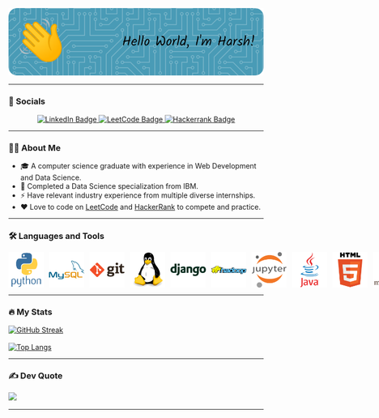 ![Header](./github-header-image.png)

<hr>

### 💬 Socials
<div align="center" id="badges">
  <a href="www.linkedin.com/in/harshverrdhon-singh-tanwar-9a907920a">
    <img src="https://img.shields.io/badge/LinkedIn-blue?style=for-the-badge&logo=linkedin&logoColor=white" alt="LinkedIn Badge"/>
  </a>
  <a href="https://leetcode.com/HarshVerrdhon1/">
    <img src="https://img.shields.io/badge/LeetCode-black?style=for-the-badge&logo=LeetCode&logoColor=white" alt="LeetCode Badge"/>
  </a>
  <a href="https://www.hackerrank.com/profile/harshtanwar">
    <img src="https://img.shields.io/badge/-HackerRank-2EC866?style=for-the-badge&logo=HackerRank&logoColor=white" alt="Hackerrank Badge"/>
  </a>
</div>

<hr>

### 👨‍💻 About Me
- 🎓 A computer science graduate with experience in Web Development and Data Science.
- 📖 Completed a Data Science specialization from IBM.
- ⚡ Have relevant industry experience from multiple diverse internships.
- ❤ Love to code on <a href="https://leetcode.com/HarshVerrdhon1/" target="_blank">LeetCode</a> and <a href="https://www.hackerrank.com/profile/harshtanwar">HackerRank</a> to compete and practice.

<hr>

### 🛠️ Languages and Tools
<div style="display: flex; align-items: center;">
  <img src="https://github.com/devicons/devicon/blob/master/icons/python/python-original-wordmark.svg"  title="Python" alt="Python" width="70" style="margin-right: 10px;"/>
  <img src="https://github.com/devicons/devicon/blob/master/icons/mysql/mysql-original-wordmark.svg" title="MySQL"  alt="MySQL" width="70" style="margin-right: 10px;"/>
  <img src="https://github.com/devicons/devicon/blob/master/icons/git/git-original-wordmark.svg" title="Git" alt="Git" width="70" style="margin-right: 10px;"/>
  <img src="https://github.com/devicons/devicon/blob/master/icons/linux/linux-original.svg" title="Linux" alt="Linux" width="70" style="margin-right: 10px;"/>
  <img src="https://github.com/devicons/devicon/blob/master/icons/django/django-plain-wordmark.svg" title="Django" alt="Django" width="70" style="margin-right: 10px;"/>
  <img src="https://github.com/devicons/devicon/blob/master/icons/hadoop/hadoop-original-wordmark.svg" title="Hadoop" alt="Hadoop" width="70" style="margin-right: 10px;"/>
  <img src="https://github.com/devicons/devicon/blob/master/icons/jupyter/jupyter-original-wordmark.svg" title="Jupyter" alt="Jupyter" width="70" style="margin-right: 10px;"/>
  <img src="https://github.com/devicons/devicon/blob/master/icons/java/java-original-wordmark.svg" title="Java" alt="Java" width="70" style="margin-right: 10px;"/>
  <img src="https://github.com/devicons/devicon/blob/master/icons/html5/html5-original-wordmark.svg" title="HTML" alt="HTML" width="70" style="margin-right: 10px;"/>
  <img src="https://github.com/devicons/devicon/blob/master/icons/mongodb/mongodb-original-wordmark.svg" title="MongoDB" alt="MongoDB" width="70"/>
</div>

<hr>

### 🔥 My Stats
[![GitHub Streak](http://github-readme-streak-stats.herokuapp.com?user=harshtanwar001&theme=dark&background=000000)](https://git.io/streak-stats)
<br><br>
[![Top Langs](https://github-readme-stats.vercel.app/api/top-langs/?username=harshtanwar001&layout=compact&theme=vision-friendly-dark)](https://github.com/anuraghazra/github-readme-stats)

<hr>

### ✍️ Dev Quote
![](https://quotes-github-readme.vercel.app/api?type=horizontal&theme=radical)

<hr>



<!--
**HarshTanwar001/HarshTanwar001** is a ✨ _special_ ✨ repository because its `README.md` (this file) appears on your GitHub profile.

Here are some ideas to get you started:

- 🔭 I’m currently working on ...
- 🌱 I’m currently learning ...
- 👯 I’m looking to collaborate on ...
- 🤔 I’m looking for help with ...
- 💬 Ask me about ...
- 📫 How to reach me: ...
- 😄 Pronouns: ...
- ⚡ Fun fact: ...
-->
